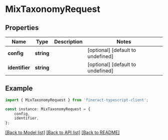 # MixTaxonomyRequest


## Properties

Name | Type | Description | Notes
------------ | ------------- | ------------- | -------------
**config** | **string** |  | [optional] [default to undefined]
**identifier** | **string** |  | [optional] [default to undefined]

## Example

```typescript
import { MixTaxonomyRequest } from 'fineract-typescript-client';

const instance: MixTaxonomyRequest = {
    config,
    identifier,
};
```

[[Back to Model list]](../README.md#documentation-for-models) [[Back to API list]](../README.md#documentation-for-api-endpoints) [[Back to README]](../README.md)
